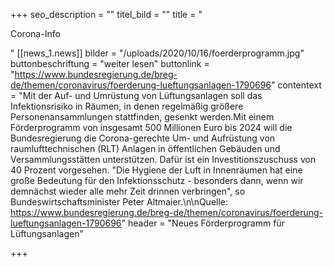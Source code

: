 +++
seo_description = ""
titel_bild = ""
title = "<p>Corona-Info</p>"
[[news_1.news]]
bilder = "/uploads/2020/10/16/foerderprogramm.jpg"
buttonbeschriftung = "weiter lesen"
buttonlink = "https://www.bundesregierung.de/breg-de/themen/coronavirus/foerderung-lueftungsanlagen-1790696"
contentext = "Mit der Auf- und Umrüstung von Lüftungsanlagen soll das Infektionsrisiko in Räumen, in denen regelmäßig größere Personenansammlungen stattfinden, gesenkt werden.Mit einem Förderprogramm von insgesamt 500 Millionen Euro bis 2024 will die Bundesregierung die Corona-gerechte Um- und Aufrüstung von raumlufttechnischen (RLT) Anlagen in öffentlichen Gebäuden und Versammlungsstätten unterstützen. Dafür ist ein Investitionszuschuss von 40 Prozent vorgesehen. \"Die Hygiene der Luft in Innenräumen hat eine große Bedeutung für den Infektionsschutz - besonders dann, wenn wir demnächst wieder alle mehr Zeit drinnen verbringen\", so Bundeswirtschaftsminister Peter Altmaier.\n\nQuelle: https://www.bundesregierung.de/breg-de/themen/coronavirus/foerderung-lueftungsanlagen-1790696"
header = "Neues Förderprogramm für Lüftungsanlagen"

+++
